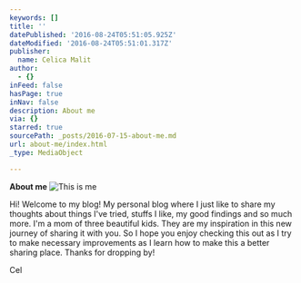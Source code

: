 ```yaml
---
keywords: []
title: ''
datePublished: '2016-08-24T05:51:05.925Z'
dateModified: '2016-08-24T05:51:01.317Z'
publisher:
  name: Celica Malit
author:
  - {}
inFeed: false
hasPage: true
inNav: false
description: About me
via: {}
starred: true
sourcePath: _posts/2016-07-15-about-me.md
url: about-me/index.html
_type: MediaObject

---
```

**About me**
![This is me](https://s3-us-west-2.amazonaws.com/the-grid-img/p/95c10ad89766ac6407eda74927fe18073e16e7e7.jpg)

Hi! Welcome to my blog! My personal blog where I just like to share my thoughts about things I've tried, stuffs I like, my good findings and so much more. I'm a mom of three beautiful kids. They are my inspiration in this new journey of sharing it with you. So I hope you enjoy checking this out as I try to make necessary improvements as I learn how to make this a better sharing place. Thanks for dropping by!

Cel